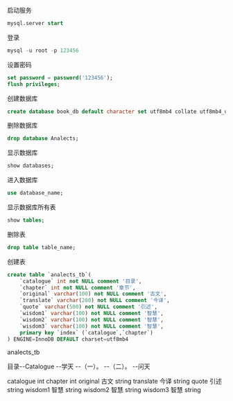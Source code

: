 
启动服务
```sql
mysql.server start
```

登录
```sql
mysql -u root -p 123456
```

设置密码
```sql
set password = password('123456');
flush privileges;
```

创建数据库
```sql
create database book_db default character set utf8mb4 collate utf8mb4_unicode_ci;
```

删除数据库
```sql
drop database Analects;
```

显示数据库
```sql
show databases;
```

进入数据库
```sql
use database_name;
```

显示数据库所有表
```sql
show tables;
```

删除表
```sql
drop table table_name;
```

创建表
```sql
create table `analects_tb`(
	`catalogue` int not NULL comment '目录',
    `chapter` int not NULL comment '章节',
    `original` varchar(100) not NULL comment '古文',
    `translate` varchar(200) not NULL comment '今译',
    `quote` varchar(500) not NULL comment '引述',
    `wisdom1` varchar(100) not NULL comment '智慧',
    `wisdom2` varchar(100) not NULL comment '智慧',
    `wisdom3` varchar(100) not NULL comment '智慧',
    primary key `index` (`catalogue`,`chapter`)
) ENGINE=InnoDB DEFAULT charset=utf8mb4
```

analects_tb

目录--Catalogue
--学天
    --（一）。
    --（二）。
--问天

catalogue int
chapter int
original 古文 string
translate 今译 string
quote 引述 string
wisdom1 智慧 string
wisdom2 智慧 string
wisdom3 智慧 string